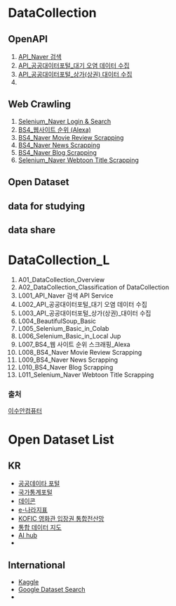 # DataCollection

## OpenAPI
1. [API_Naver 검색](https://github.com/SeWonKwon/Data_Collection/blob/main/Data%20Colletion_L/L001_API_Naver%20%EA%B2%80%EC%83%89%20API%20Service.ipynb) 
2. [API_공공대이터포털_대기 오염 데이터 수집](https://github.com/SeWonKwon/Data_Collection/blob/main/Data%20Colletion_L/L002_API_%EA%B3%B5%EA%B3%B5%EB%8C%80%EC%9D%B4%ED%84%B0%ED%8F%AC%ED%84%B8_%EB%8C%80%EA%B8%B0%20%EC%98%A4%EC%97%BC%20%EB%8D%B0%EC%9D%B4%ED%84%B0%20%EC%88%98%EC%A7%91.ipynb)
3. [API_공공대이터포털_상가(상권) 대이터 수집](https://github.com/SeWonKwon/Data_Collection/blob/main/Data%20Colletion_L/L003_API_%EA%B3%B5%EA%B3%B5%EB%8C%80%EC%9D%B4%ED%84%B0%ED%8F%AC%ED%84%B8_%EC%83%81%EA%B0%80(%EC%83%81%EA%B6%8C)_%EB%8C%80%EC%9D%B4%ED%84%B0%20%EC%88%98%EC%A7%91.ipynb)
4. 

## Web Crawling
1. [Selenium_Naver Login & Search](https://github.com/SeWonKwon/Data_Collection/blob/main/Web%20Crawling/E001_Selenium_Naver%20Login%20%26%20Search.ipynb)
2. [BS4_웹사이트 순위 (Alexa)](https://github.com/SeWonKwon/Data_Collection/blob/main/Web%20Crawling/E002_BS4_%EC%9B%B9%20%EC%82%AC%EC%9D%B4%ED%8A%B8%20%EC%88%9C%EC%9C%84%20%EC%8A%A4%ED%81%AC%EB%9E%98%ED%95%91_Alexa.ipynb)
3. [BS4_Naver Movie Review Scrapping](https://github.com/SeWonKwon/Data_Collection/blob/main/Web%20Crawling/E003_BS4_Naver%20Movie%20Review%20Scrapping.ipynb)
4. [BS4_Naver News Scrapping](https://github.com/SeWonKwon/Data_Collection/blob/main/Data%20Colletion_L/L009_BS4_Naver%20News%20Scrapping.ipynb)
5. [BS4_Naver Blog Scrapping](https://github.com/SeWonKwon/Data_Collection/blob/main/Data%20Colletion_L/L010_BS4_Naver%20Blog%20Scrapping%20.ipynb) 
6. [Selenium_Naver Webtoon Title Scrapping](https://github.com/SeWonKwon/Data_Collection/blob/main/Data%20Colletion_L/L011_Selenium_Naver%20Webtoon%20Title%20Scrapping.ipynb)


## Open Dataset

## data for studying

## data share








# DataCollection_L
1. A01_DataCollection_Overview
2. A02_DataCollection_Classification of DataCollection
3. L001_API_Naver 검색 API Service
4. L002_API_공공대이터포털_대기 오염 데이터 수집
5. L003_API_공공대이터포털_상가(상권)_대이터 수집
6. L004_BeautifulSoup_Basic
7. L005_Selenium_Basic_in_Colab
8. L006_Selenium_Basic_in_Local Jup
9. L007_BS4_웹 사이트 순위 스크래핑_Alexa
10. L008_BS4_Naver Movie Review Scrapping
11. L009_BS4_Naver News Scrapping
12. L010_BS4_Naver Blog Scrapping 
13. L011_Selenium_Naver Webtoon Title Scrapping




### 출처

[이수안컴퓨터](https://www.youtube.com/playlist?list=PL7ZVZgsnLwEFbtQ9LkKkzTBRDkEz3YHsQ)


# Open Dataset List

## KR
* [공공데이타 포털](https://www.data.go.kr/)
* [국가통계포털](https://kosis.kr/index/index.do)
* [데이콘](https://dacon.io/)
* [e-나라지표](https://www.index.go.kr/main.do?cate=1)
* [KOFIC 영화관 입장권 통합전산망](https://www.kobis.or.kr/kobis/business/stat/them/findYearlyTotalList.do)
* [통합 데이터 지도](https://www.bigdata-map.kr/)
* [AI hub](https://aihub.or.kr/)
* 

## International
* [Kaggle](https://www.kaggle.com/)
* [Google Dataset Search](https://datasetsearch.research.google.com/)
* 

